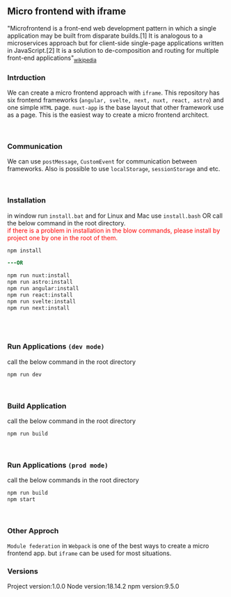 ## Micro frontend with iframe 
"Microfrontend is a front-end web development pattern in which a single application may be built from disparate builds.[1] It is analogous to a microservices approach but for client-side single-page applications written in JavaScript.[2] It is a solution to de-composition and routing for multiple front-end applications"<sub>[wikipedia](https://en.wikipedia.org/wiki/Microfrontend)</sub>
<br>

### **Intrduction**
We can create a micro frontend approach with `iframe`. This repository has six frontend frameworks (`angular, svelte, next, nuxt, react, astro`) and one simple `HTML` page. `nuxt-app` is the base layout that other framework use as a page. This is the easiest way to create a micro frontend architect.

<br>

### **Communication**
We can use `postMessage`, `CustomEvent` for communication between frameworks. Also is possible to use `localStorage`, `sessionStorage` and etc.

<br>

### **Installation**
in window run `install.bat` and for Linux and Mac use `install.bash`
OR
call the below command in the root directory. <br><span style="color:red;">if there is a problem in installation in the blow commands, please install by project one by one in the root of them.</span>

```diff
npm install

---OR

npm run nuxt:install 
npm run astro:install 
npm run angular:install 
npm run react:install 
npm run svelte:install 
npm run next:install
```

<br><br>
### **Run Applications `(dev mode)`**
call the below command in the root directory
```bash
npm run dev
```
<br>

### **Build Application**
call the below command in the root directory
```bash
npm run build
```
<br>

### **Run Applications `(prod mode)`**
call the below commands in the root directory
```bash
npm run build
npm start
```
<br>

### **Other Approch**
`Module federation` in `Webpack` is one of the best ways to create a micro frontend app. but `iframe` can be used for most situations.
### **Versions**
Project version:1.0.0
Node version:18.14.2
npm version:9.5.0
